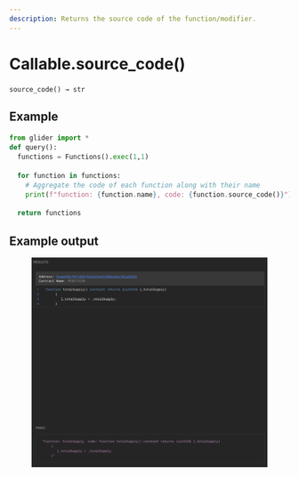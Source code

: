 ```yaml
---
description: Returns the source code of the function/modifier.
---
```


# Callable.source\_code()

`source_code() → str`

## Example

```python
from glider import *
def query():
  functions = Functions().exec(1,1)

  for function in functions:
    # Aggregate the code of each function along with their name
    print(f"function: {function.name}, code: {function.source_code()}")

  return functions
```

## Example output

<figure><img src="../../.gitbook/assets/image.png" alt=""><figcaption></figcaption></figure>
